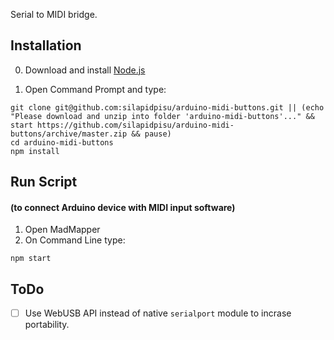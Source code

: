 Serial to MIDI bridge.

## Installation

0. Download and install [Node.js](https://nodejs.org/)

1. Open Command Prompt and type:

```Shell
git clone git@github.com:silapidpisu/arduino-midi-buttons.git || (echo "Please download and unzip into folder 'arduino-midi-buttons'..." && start https://github.com/silapidpisu/arduino-midi-buttons/archive/master.zip && pause)
cd arduino-midi-buttons
npm install 
```

## Run Script
#### (to connect Arduino device with MIDI input software)

1. Open MadMapper
2. On Command Line type:

```
npm start
```

## ToDo

- [ ] Use WebUSB API instead of native `serialport` module to incrase portability.
